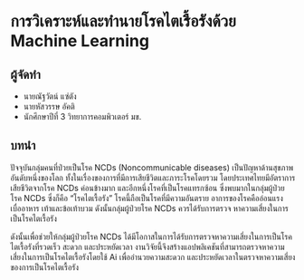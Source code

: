 # การวิเคราะห์และทำนายโรคไตเรื้อรังด้วย Machine Learning

## ผู้จัดทำ
- นายณัฐวัตน์ แซ่ตัง
- นายหัสวรรษ อัคติ
- นักศึกษาปีที่ 3 วิทยาการคอมพิวเตอร์ มข.

## บทนำ 
ปัจจุบันกลุ่มคนที่ป่วยเป็นโรค NCDs (Noncommunicable diseases) เป็นปัญหาด้านสุขภาพอันดับหนึ่งของโลก ทั้งในเรื่องของการที่มีการเสียชีวิตและภาระโรคโดยรวม โดยประเทศไทยมีอัตราการเสียชีวิตจากโรค NCDs ค่อนข้างมาก 
และอีกหนึ่งโรคที่เป็นโรคแทรกซ้อน ซึ่งพบมากในกลุ่มผู้ป่วยโรค NCDs ซึ่งก็คือ “โรคไตเรื้อรัง” โรคนี้ถือเป็นโรคที่มีความอันตราย อาการของโรคคืออ่อนแรง เบื่ออาหาร เท้าและข้อเท้าบวม ดังนั้นกลุ่มผู้ป่วยโรค NCDs ควรได้รับการตรวจ
หาความเสี่ยงในการเป็นโรคไตเรื้อรัง
  
ดังนั้นเพื่อช่วยให้กลุ่มผู้ป่วยโรค NCDs ได้มีโอกาสในการได้รับการตรวจหาความเสี่ยงในการเป็นโรคไตเรื้อรังที่รวดเร็ว สะดวก และประหยัดเวลา งานวิจัยนี้จึงสร้างแอปพลิเคชันที่สามารถตรวจหาความเสี่ยงในการเป็นโรคไตเรื้อรังโดยใช้ Ai 
เพื่ออำนวยความสะดวก และประหยัดเวลาในตรวจหาความเสี่ยงของการเป็นโรคไตเรื้อรัง

